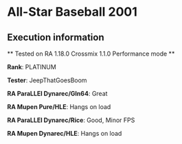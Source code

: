 # All-Star Baseball 2001 

## Execution information


** Tested on RA 1.18.0 Crossmix 1.1.0 Performance mode **


**Rank**: PLATINUM


**Tester**: JeepThatGoesBoom



**RA ParaLLEl Dynarec/Gln64**: Great


**RA Mupen Pure/HLE**: Hangs on load


**RA ParaLLEl Dynarec/Rice**: Good, Minor FPS


**RA Mupen Dynarec/HLE**: Hangs on load